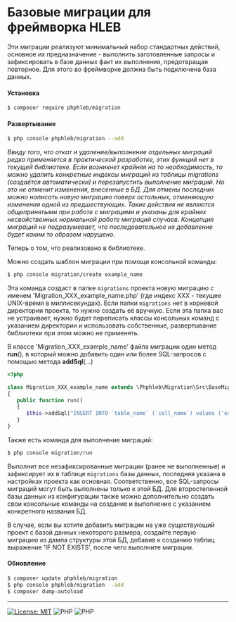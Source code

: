 # Базовые миграции для фреймворка HLEB
Эти миграции реализуют минимальный набор стандартных действий, основное их предназначение - выполнить заготовленные запросы и зафиксировать в базе данных факт их выполнения, предотвращая повторное.
Для этого во фреймворке должна быть подключена база данных.

#### Установка
```bash
$ composer require phphleb/migration
```
#### Развертывание
```bash
$ php console phphleb/migration --add
```

_Ввиду того, что откат и удаление/выполнение отдельных миграций редко применяется в практической разработке, этих функций нет в текущей библиотеке. Если возникнет крайняя на то необходимость,
то можно удалить конкретные индексы миграций из таблицы migrations (создаётся автоматически) и перезапустить выполнение миграций. Но это не отменит изменения, внесенные в БД. Для отмены последних можно написать новую миграцию поверх остальных, отменяющую изменения одной из предшествующих.
Такие действия не являются общепринятыми при работе с миграцими и указаны для крайних несвойственных нормальной работе миграций случаев. Концепция миграций не подразумевает, что последовательное их добавление будет каким то образом нарушено._

Теперь о том, что реализовано в библиотеке.

Можно создать шаблон миграции при помощи консольной команды:
```bash
$ php console migration/create example_name
```

Эта команда создаст в папке `migrations` проекта новую миграцию с именем 'Migration_XXX_example_name.php' (где индекс ХХХ - текущее UNIX-время в миллисекундах). Если папки `migrations` нет в
корневой директории проекта, то нужно создать её вручную. Если эта папка вас не устраивает, нужно будет переписать классы консольных команд с указанием директории
и использовать собственные, развертывание библиотеки при этом можно не применять.

В классе 'Migration_XXX_example_name' файла миграции один метод **run**(), в который можно добавить один или более SQL-запросов с помощью метода **addSql**(...)

```php
<?php

class Migration_XXX_example_name extends \Phphleb\Migration\Src\BaseMigrate
{
   public function run()
   {
      $this->addSql("INSERT INTO `table_name` (`cell_name`) values ('example_value')");
   }
}

```

Также есть команда для выполнение миграций:

```bash
$ php console migration/run
```

Выполнит все незафиксированные миграции (ранее не выполненные) и зафиксирует их в таблице `migrations` базы данных, последняя указана в настройках проекта как основная. 
Соответственно, все SQL-запросы миграций могут быть выполнены только к этой БД. Для второстепенной базы данных из конфигурации также можно дополнительно создать свои консольные
команды на создание и выполнение с указанием конкретного названия БД.

В случае, если вы хотите добавить миграции на уже существующий проект с базой данных некоторого размера, создайте первую миграцию из дампа структуры этой БД, 
добавив к созданию таблиц выражение 'IF NOT EXISTS', после чего выполните миграции.

#### Обновление

```bash
$ composer update phphleb/migration
$ php console phphleb/migration --add
$ composer dump-autoload
```

-----------------------------------


[![License: MIT](https://img.shields.io/badge/License-MIT%20(Free)-brightgreen.svg)](https://github.com/phphleb/draft/blob/main/LICENSE) ![PHP](https://img.shields.io/badge/PHP-^7.1.0-blue) ![PHP](https://img.shields.io/badge/PHP-8-blue)
